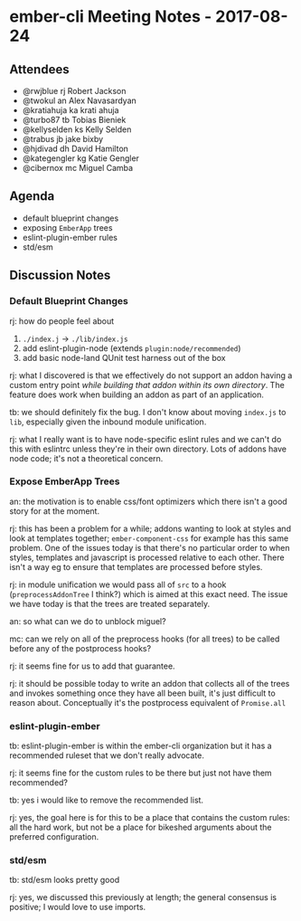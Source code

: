 # ember-cli Meeting Notes - 2017-08-24

## Attendees

- @rwjblue rj Robert Jackson
- @twokul an Alex Navasardyan
- @kratiahuja ka krati ahuja 
- @turbo87 tb Tobias Bieniek
- @kellyselden ks Kelly Selden
- @trabus jb jake bixby
- @hjdivad dh David Hamilton
- @kategengler kg Katie Gengler
- @cibernox mc Miguel Camba 


## Agenda

- default blueprint changes
- exposing `EmberApp` trees
- eslint-plugin-ember rules
- std/esm


## Discussion Notes

### Default Blueprint Changes

rj: how do people feel about

1. `./index.j` -> `./lib/index.js`
2. add eslint-plugin-node (extends `plugin:node/recommended`)
3. add basic node-land QUnit test harness out of the box

rj: what I discovered is that we effectively do not support an addon having a custom entry point *while building that addon within its own directory*.  The feature does work when building an addon as part of an application.

tb: we should definitely fix the bug.  I don't know about moving `index.js` to `lib`, especially given the inbound module unification.

rj: what I really want is to have node-specific eslint rules and we can't do this with eslintrc unless they're in their own directory.  Lots of addons have node code; it's not a theoretical concern.


### Expose EmberApp Trees

an: the motivation is to enable css/font optimizers which there isn't a good story for at the moment.

rj: this has been a problem for a while; addons wanting to look at styles and look at templates together; `ember-component-css` for example has this same problem.  One of the issues today is that there's no particular order to when styles, templates and javascript is processed relative to each other.  There isn't a way eg to ensure that templates are processed before styles.

rj: in module unification we would pass all of `src` to a hook (`preprocessAddonTree` I think?) which is aimed at this exact need.  The issue we have today is that the trees are treated separately.

an: so what can we do to unblock miguel?

mc: can we rely on all of the preprocess hooks (for all trees) to be called before any of the postprocess hooks?

rj: it seems fine for us to add that guarantee.

rj: it should be possible today to write an addon that collects all of the trees and invokes something once they have all been built, it's just difficult to reason about.  Conceptually it's the postprocess equivalent of `Promise.all` 

### eslint-plugin-ember

tb: eslint-plugin-ember is within the ember-cli organization but it has a recommended ruleset that we don't really advocate.

rj: it seems fine for the custom rules to be there but just not have them recommended?

tb: yes i would like to remove the recommended list.

rj: yes, the goal here is for this to be a place that contains the custom rules: all the hard work, but not be a place for bikeshed arguments about the preferred configuration.


### std/esm

tb: std/esm looks pretty good

rj: yes, we discussed this previously at length; the general consensus is positive; I would love to use imports.


